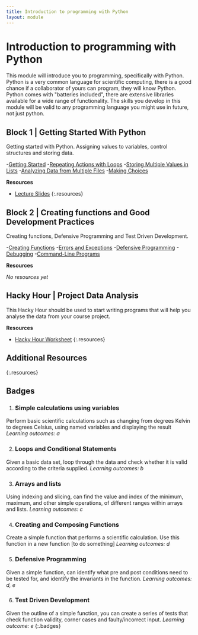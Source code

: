 ```yaml
---
title: Introduction to programming with Python
layout: module
---
```



# Introduction to programming with Python

This module will introduce you to programming, specifically with Python. Python is a very common language for scientific computing, there is a good chance if a collaborator of yours can program, they will know Python. Python comes with "batteries included", there are extensive libraries available for a wide range of functionality.  The skills you develop in this module will be valid to any programming language you might use in future, not just python.     




## Block 1 | Getting Started With Python

Getting started with Python. Assigning values to variables, control structures and storing data.

-[Getting Started](http://swcarpentry.github.io/python-novice-inflammation/)
-[Repeating Actions with Loops](http://swcarpentry.github.io/python-novice-inflammation/02-loop.html)
-[Storing Multiple Values in Lists](http://swcarpentry.github.io/python-novice-inflammation/03-lists.html)
-[Analyzing Data from Multiple Files](http://swcarpentry.github.io/python-novice-inflammation/04-files.html)
-[Making Choices](http://swcarpentry.github.io/python-novice-inflammation/05-cond.html)



**Resources**

- [Lecture Slides](http://linkhere.com)
{:.resources}



## Block 2 | Creating functions and Good Development Practices

Creating functions, Defensive Programming and Test Driven Development.

-[Creating Functions](http://swcarpentry.github.io/python-novice-inflammation/06-func.html)
-[Errors and Exceptions](http://swcarpentry.github.io/python-novice-inflammation/07-errors.html)
-[Defensive Programming](http://swcarpentry.github.io/python-novice-inflammation/08-defensive.html)
-[Debugging](http://swcarpentry.github.io/python-novice-inflammation/09-debugging.html)
-[Command-Line Programs](http://swcarpentry.github.io/python-novice-inflammation/10-cmdline.html)

**Resources**

_No resources yet_




## Hacky Hour | Project Data Analysis

This Hacky Hour should be used to start writing programs that will help you analyse the data from your course project. 

**Resources**

- [Hacky Hour Worksheet](hacky-hour-worksheet.html)
{:.resources}









## Additional Resources

{:.resources}





## Badges

1. ### Simple calculations using variables
  Perform basic scientific calculations such as changing from degrees Kelvin to degrees Celsius, using named variables and displaying the result 
  _Learning outcomes: a_


2. ### Loops and Conditional Statements
  Given a basic data set, loop through the data and check whether it is valid according to the criteria supplied.
  _Learning outcomes: b_


3. ### Arrays and lists
  Using indexing and slicing, can find the value and index of the minimum, maximum, and other simple operations, of different ranges within arrays and lists. 
  _Learning outcomes: c_


4. ### Creating and Composing Functions
  Create a simple function that performs a scientific calculation. Use this function in a new function [to  do something]
  _Learning outcomes: d_


5. ### Defensive Programming
  Given a simple function, can identify what pre and post conditions need to be tested for, and identify the invariants in the function. 
  _Learning outcomes: d, e_


6. ### Test Driven Development
  Given the outline of a simple function, you can create a series of tests that check function validity, corner cases and faulty/incorrect input.
  _Learning outcome: e_
{:.badges}

